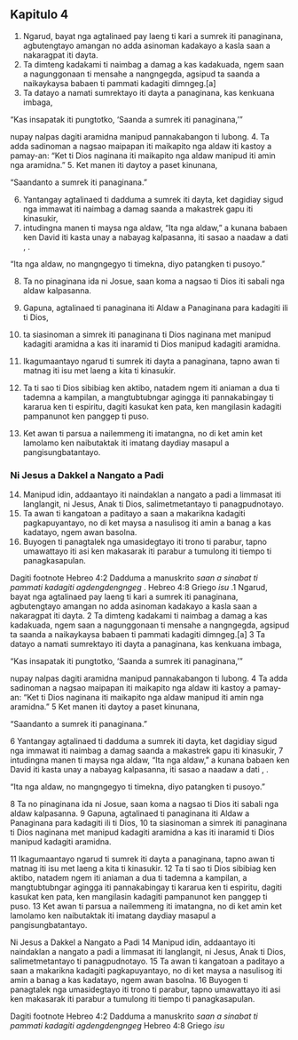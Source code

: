 Kapitulo 4
----------

1. Ngarud, bayat nga agtalinaed pay laeng ti kari a sumrek iti panaginana, agbutengtayo amangan no adda asinoman kadakayo a kasla saan a nakaragpat iti dayta.
2. Ta dimteng kadakami ti naimbag a damag a kas kadakuada, ngem saan a nagunggonaan ti mensahe a nangngegda, agsipud ta saanda a naikaykaysa babaen ti pammati kadagiti dimngeg.[a]
3. Ta datayo a namati sumrektayo iti dayta a panaginana, kas kenkuana imbaga,

“Kas insapatak iti pungtotko, ‘Saanda a sumrek iti panaginana,’”

nupay nalpas dagiti aramidna manipud pannakabangon ti lubong.
4. Ta adda sadinoman a nagsao maipapan iti maikapito nga aldaw iti kastoy a pamay-an: “Ket ti Dios naginana iti maikapito nga aldaw manipud iti amin nga aramidna.”
5. Ket manen iti daytoy a paset kinunana,

“Saandanto a sumrek iti panaginana.”

6. Yantangay agtalinaed ti dadduma a sumrek iti dayta, ket dagidiay sigud nga immawat iti naimbag a damag saanda a makastrek gapu iti kinasukir,
7. intudingna manen ti maysa nga aldaw, “Ita nga aldaw,” a kunana babaen ken David iti kasta unay a nabayag kalpasanna, iti sasao a naadaw a dati , .

“Ita nga aldaw, no mangngegyo ti timekna, diyo patangken ti pusoyo.”

8. Ta no pinaginana ida ni Josue, saan koma a nagsao ti Dios iti sabali nga aldaw kalpasanna.
9. Gapuna, agtalinaed ti panaginana iti Aldaw a Panaginana para kadagiti ili ti Dios,
10. ta siasinoman a simrek iti panaginana ti Dios naginana met manipud kadagiti aramidna a kas iti inaramid ti Dios manipud kadagiti aramidna.

11. Ikagumaantayo ngarud ti sumrek iti dayta a panaginana, tapno awan ti matnag iti isu met laeng a kita ti kinasukir.
12. Ta ti sao ti Dios sibibiag ken aktibo, natadem ngem iti aniaman a dua ti tademna a kampilan, a mangtubtubngar agingga iti pannakabingay ti kararua ken ti espiritu, dagiti kasukat ken pata, ken mangilasin kadagiti pampanunot ken panggep ti puso.
13. Ket awan ti parsua a nailemmeng iti imatangna, no di ket amin ket lamolamo ken naibutaktak iti imatang daydiay masapul a pangisungbatantayo.

### Ni Jesus a Dakkel a Nangato a Padi

14. Manipud idin, addaantayo iti naindaklan a nangato a padi a limmasat iti langlangit, ni Jesus, Anak ti Dios, salimetmetantayo ti panagpudnotayo.
15. Ta awan ti kangatoan a paditayo a saan a makarikna kadagiti pagkapuyantayo, no di ket maysa a nasulisog iti amin a banag a kas kadatayo, ngem awan basolna.
16. Buyogen ti panagtalek nga umasidegtayo iti trono ti parabur, tapno umawattayo iti asi ken makasarak iti parabur a tumulong iti tiempo ti panagkasapulan.

Dagiti footnote
Hebreo 4:2 Dadduma a manuskrito *saan a sinabat ti pammati kadagiti agdengdengngeg* .
Hebreo 4:8 Griego *isu* .1 Ngarud, bayat nga agtalinaed pay laeng ti kari a sumrek iti panaginana, agbutengtayo amangan no adda asinoman kadakayo a kasla saan a nakaragpat iti dayta. 2 Ta dimteng kadakami ti naimbag a damag a kas kadakuada, ngem saan a nagunggonaan ti mensahe a nangngegda, agsipud ta saanda a naikaykaysa babaen ti pammati kadagiti dimngeg.[a] 3 Ta datayo a namati sumrektayo iti dayta a panaginana, kas kenkuana imbaga,

“Kas insapatak iti pungtotko, ‘Saanda a sumrek iti panaginana,’”

nupay nalpas dagiti aramidna manipud pannakabangon ti lubong. 4 Ta adda sadinoman a nagsao maipapan iti maikapito nga aldaw iti kastoy a pamay-an: “Ket ti Dios naginana iti maikapito nga aldaw manipud iti amin nga aramidna.” 5 Ket manen iti daytoy a paset kinunana,

“Saandanto a sumrek iti panaginana.”

6 Yantangay agtalinaed ti dadduma a sumrek iti dayta, ket dagidiay sigud nga immawat iti naimbag a damag saanda a makastrek gapu iti kinasukir, 7 intudingna manen ti maysa nga aldaw, “Ita nga aldaw,” a kunana babaen ken David iti kasta unay a nabayag kalpasanna, iti sasao a naadaw a dati , .

“Ita nga aldaw, no mangngegyo ti timekna, diyo patangken ti pusoyo.”

8 Ta no pinaginana ida ni Josue, saan koma a nagsao ti Dios iti sabali nga aldaw kalpasanna. 9 Gapuna, agtalinaed ti panaginana iti Aldaw a Panaginana para kadagiti ili ti Dios, 10 ta siasinoman a simrek iti panaginana ti Dios naginana met manipud kadagiti aramidna a kas iti inaramid ti Dios manipud kadagiti aramidna.

11 Ikagumaantayo ngarud ti sumrek iti dayta a panaginana, tapno awan ti matnag iti isu met laeng a kita ti kinasukir. 12 Ta ti sao ti Dios sibibiag ken aktibo, natadem ngem iti aniaman a dua ti tademna a kampilan, a mangtubtubngar agingga iti pannakabingay ti kararua ken ti espiritu, dagiti kasukat ken pata, ken mangilasin kadagiti pampanunot ken panggep ti puso. 13 Ket awan ti parsua a nailemmeng iti imatangna, no di ket amin ket lamolamo ken naibutaktak iti imatang daydiay masapul a pangisungbatantayo.

Ni Jesus a Dakkel a Nangato a Padi
14 Manipud idin, addaantayo iti naindaklan a nangato a padi a limmasat iti langlangit, ni Jesus, Anak ti Dios, salimetmetantayo ti panagpudnotayo. 15 Ta awan ti kangatoan a paditayo a saan a makarikna kadagiti pagkapuyantayo, no di ket maysa a nasulisog iti amin a banag a kas kadatayo, ngem awan basolna. 16 Buyogen ti panagtalek nga umasidegtayo iti trono ti parabur, tapno umawattayo iti asi ken makasarak iti parabur a tumulong iti tiempo ti panagkasapulan.

Dagiti footnote
Hebreo 4:2 Dadduma a manuskrito *saan a sinabat ti pammati kadagiti agdengdengngeg*
Hebreo 4:8 Griego *isu*